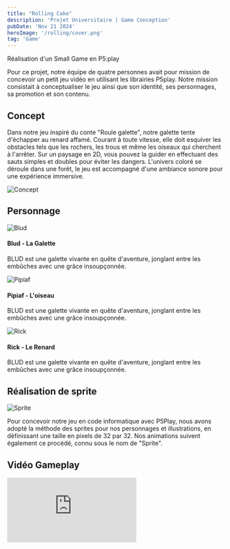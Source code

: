 ```yaml
---
title: "Rolling Cake"
description: 'Projet Universitaire | Game Conception'
pubDate: 'Nov 21 2024'
heroImage: '/rolling/cover.png'
tag: 'Game'
---
```


Réalisation d'un Small Game en P5:play

Pour ce projet, notre équipe de quatre personnes avait pour mission de concevoir un petit jeu vidéo en utilisant les librairies P5play. Notre mission consistait à conceptualiser le jeu ainsi que son identité, ses personnages, sa promotion et son contenu.

## Concept

<div class="flex md:flex-row flex-col md:gap-8">

<p class="flex w-full">Dans notre jeu inspiré du conte "Roule galette", notre galette tente d'échapper au renard affamé.  Courant à toute vitesse, elle doit esquiver les obstacles tels que les rochers, les trous et même les oiseaux qui cherchent à l'arrêter. Sur un paysage en 2D, vous pouvez la guider en effectuant des sauts simples et doubles pour éviter les dangers. L'univers coloré se déroule dans une forêt, le jeu est accompagné d'une ambiance sonore pour une expérience immersive.</p>

![Concept](/rolling/concept.png)

</div>

## Personnage

<div class="flex md:flex-row flex-col md:gap-8 mt-8">

![Blud](/rolling/blud.png)

<section>

#### Blud - La Galette

BLUD est une galette vivante en quête d'aventure, jonglant entre les embûches avec une grâce insoupçonnée.

</section> 
</div>

<div class="flex md:flex-row-reverse flex-col md:gap-8 mt-8">

![Pipiaf](/rolling/pipiaf.png)

<section>

#### Pipiaf - L'oiseau

BLUD est une galette vivante en quête d'aventure, jonglant entre les embûches avec une grâce insoupçonnée.

</section> 
</div>

<div class="flex md:flex-row flex-col md:gap-8 mt-8">

![Rick](/rolling/rick.png)

<section>

#### Rick - Le Renard

BLUD est une galette vivante en quête d'aventure, jonglant entre les embûches avec une grâce insoupçonnée.

</section> 
</div>


## Réalisation de sprite

![Sprite](/rolling/sprite.png)

Pour concevoir notre jeu en code informatique avec P5Play, nous avons adopté la méthode des sprites pour nos personnages et illustrations, en définissant une taille en pixels de 32 par 32. Nos animations suivent également ce procédé, connu sous le nom de "Sprite".

## Vidéo Gameplay

<iframe class="w-full aspect-video" src="https://www.youtube.com/embed/9gmHvP88aSE?si=5dFjOV-xqfXhkGC8" title="YouTube video player" frameborder="0" allow="accelerometer; autoplay; clipboard-write; encrypted-media; gyroscope; picture-in-picture; web-share" referrerpolicy="strict-origin-when-cross-origin" allowfullscreen></iframe>